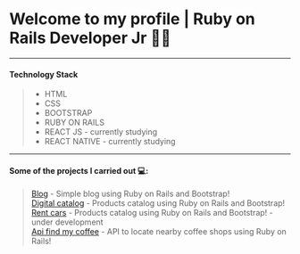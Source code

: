 # Welcome to my profile | Ruby on Rails Developer Jr :man_technologist:

<hr>

#### Technology Stack
> - HTML
> - CSS
> - BOOTSTRAP
> - RUBY ON RAILS
> - REACT JS - currently studying
> - REACT NATIVE - currently studying

<hr>

#### Some of the projects I carried out :computer::

> [Blog](https://blog-de-ti.herokuapp.com/) - Simple blog using Ruby on Rails and Bootstrap! <br>
> [Digital catalog](https://brokermatogrosso.meucatalogo.art.br/) - Products catalog using Ruby on Rails and Bootstrap! <br>
> [Rent cars](https://car-rent-test.herokuapp.com/) - Products catalog using Ruby on Rails and Bootstrap! - under development <br>
> [Api find my coffee](https://github.com/fabriciobonjorno/find_my_coffee_api) - API to locate nearby coffee shops using Ruby on Rails!
